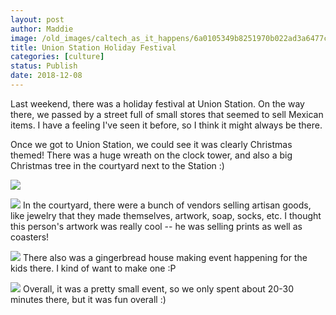 ```yaml
---
layout: post
author: Maddie
image: /old_images/caltech_as_it_happens/6a0105349b8251970b022ad3a6477c200d.jpg
title: Union Station Holiday Festival
categories: [culture]
status: Publish
date: 2018-12-08
---
```


Last weekend, there was a holiday festival at Union Station. On the way there, we passed by a street full of small stores that seemed to sell Mexican items. I have a feeling I've seen it before, so I think it might always be there.

Once we got to Union Station, we could see it was clearly Christmas themed! There was a huge wreath on the clock tower, and also a big Christmas tree in the courtyard next to the Station :)


![](/old_images/caltech_as_it_happens/6a0105349b8251970b022ad3a64774200d.jpg)

![](/old_images/caltech_as_it_happens/6a0105349b8251970b022ad3a64787200d.jpg)
In the courtyard, there were a bunch of vendors selling artisan goods, like jewelry that they made themselves, artwork, soap, socks, etc. I thought this person's artwork was really cool -- he was selling prints as well as coasters!


![](/old_images/caltech_as_it_happens/6a0105349b8251970b022ad3a64780200d.jpg)
There also was a gingerbread house making event happening for the kids there. I kind of want to make one :P


![](/old_images/caltech_as_it_happens/6a0105349b8251970b022ad3a64770200d.jpg)
Overall, it was a pretty small event, so we only spent about 20-30 minutes there, but it was fun overall :)
